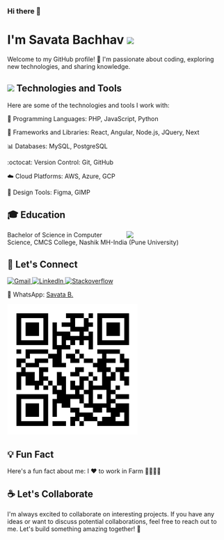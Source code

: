 ### Hi there 👋

# I'm Savata Bachhav <img src="https://media.giphy.com/media/mGcNjsfWAjY5AEZNw6/giphy.gif" width="50">

Welcome to my GitHub profile! :tada: I'm passionate about coding, exploring new technologies, and sharing knowledge.

## <img src="https://media.giphy.com/media/WUlplcMpOCEmTGBtBW/giphy.gif" width="30"> Technologies and Tools

Here are some of the technologies and tools I work with:

 :rocket: Programming Languages: PHP, JavaScript, Python
 
 :wrench: Frameworks and Libraries: React, Angular, Node.js, JQuery, Next
 
 :bar_chart: Databases: MySQL, PostgreSQL
 
 :octocat: Version Control: Git, GitHub
 
 :cloud: Cloud Platforms: AWS, Azure, GCP
 
 :art: Design Tools: Figma, GIMP
 

## :mortar_board: Education

 <img align='right' src="https://media.giphy.com/media/ieyl9zmCjO4b4t6qoY/giphy.gif" width="230"> Bachelor of Science in Computer Science, CMCS College, Nashik MH-India (Pune University)

<!--## :hammer_and_wrench: Projects

- :star: [Awesome Project 1](https://github.com/your-username/awesome-project-1): Brief description of the project and its main features.
- :star: [Awesome Project 2](https://github.com/your-username/awesome-project-2): Summary of the project and its impact.
-->
## :mega: Let's Connect

  <a href="mailto:savatabachhav112@gmail.com">
    <img alt="Gmail" src="https://img.shields.io/badge/Gmail-D14836?style=for-the-badge&logo=gmail&logoColor=white" />
  </a>

  <a href="https://www.linkedin.com/in/savatabachhav/" target="_blank">
    <img alt="LinkedIn" src="https://img.shields.io/badge/linkedin-%230077B5.svg?&style=for-the-badge&logo=linkedin&logoColor=white" />
  </a>

  <a href="https://stackoverflow.com/users/9933663/devsavata" target="_blank">
    <img alt="Stackoverflow" src="https://img.shields.io/badge/Stack_Overflow-FE7A16?style=for-the-badge&logo=stack-overflow&logoColor=white" />
  </a>
  
 💬 WhatsApp: [Savata B.](https://wa.link/dxv2mo)
 

![Scan QR to Connect on WhatsApp](https://raw.githubusercontent.com/savatabachhav/savatabachhav/a8c27163ff3a23f6324476f5db9e499e34c6bf7c/wa.link_dxv2mo.png)


## :bulb: Fun Fact

Here's a fun fact about me: I :heart: to work in Farm :tractor::farmer::muscle:

## :coffee: Let's Collaborate

I'm always excited to collaborate on interesting projects. If you have any ideas or want to discuss potential collaborations, feel free to reach out to me. Let's build something amazing together! :rocket:


<!--
**savatabachhav/savatabachhav** is a ✨ _special_ ✨ repository because its `README.md` (this file) appears on your GitHub profile.

Here are some ideas to get you started:

- 🔭 I’m currently working on ...
- 🌱 I’m currently learning ...
- 👯 I’m looking to collaborate on ...
- 🤔 I’m looking for help with ...
- 💬 Ask me about ...
- 📫 How to reach me: ...
- 😄 Pronouns: ...
- ⚡ Fun fact: ...
-->
